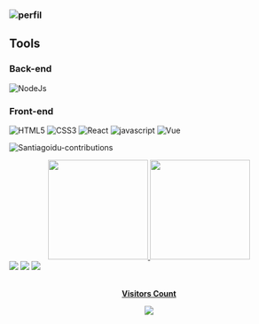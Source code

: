 ### ![perfil](https://readme-typing-svg.herokuapp.com/?color=0968ff&size=24&center=true&vCenter=true&width=450&height=30&lines=Seja+Bem-Vindo+ao+meu+perfil...;Meu+nome+%C3%A9+Marco+Tulio+Santiago...;Fico+feliz+de+ver+voc%C3%AA+aqui!;Vamos%20codar)
## Tools

### Back-end
![NodeJs](https://img.shields.io/badge/Node.js-43853D?style=for-the-badge&logo=node.js&logoColor=white)
### Front-end
![HTML5](https://img.shields.io/badge/HTML5-E34F26?style=for-the-badge&logo=html5&logoColor=white)
![CSS3](https://img.shields.io/badge/CSS3-1572B6?style=for-the-badge&logo=css3&logoColor=white)
![React](https://img.shields.io/badge/React-20232A?style=for-the-badge&logo=react&logoColor=61DAFB)
![javascript](https://img.shields.io/badge/JavaScript-F7DF1E?style=for-the-badge&logo=javascript&logoColor=black)
![Vue](https://img.shields.io/badge/%20-Vue_JS-success?style=for-the-badge&logo=vue&logoColor=61DAFB)


![Santiagoidu-contributions](https://activity-graph.herokuapp.com/graph?username=santiagoidu&theme=react-dark)
<div align="center">
  <a href="https://github.com/santiagoidu">
  <img height="180em" src="https://github-readme-stats.vercel.app/api?username=santiagoidu&show_icons=true&theme=chartreuse-dark&include_all_commits=true&count_private=true"/>
  <img height="180em" src="https://github-readme-stats.vercel.app/api/top-langs/?username=santiagoidu&layout=compact&langs_count=7&theme=chartreuse-dark"/>
</div>


  <div> 
  <a href="https://www.instagram.com/santiagoidu" target="_blank"><img src="https://img.shields.io/badge/-Instagram-%23E4405F?style=for-the-badge&logo=instagram&logoColor=white" target="_blank"></a>
  <a href = "mailto:csantiagomarcotulio@gmail.com"><img src="https://img.shields.io/badge/-Gmail-%23333?style=for-the-badge&logo=gmail&logoColor=white" target="_blank"></a>
  <a href="https://www.linkedin.com/in/marco-tulio-c-santiago" target="_blank"><img src="https://img.shields.io/badge/-LinkedIn-%230077B5?style=for-the-badge&logo=linkedin&logoColor=white" target="_blank"> 
</div> 
    <div align="center">
<br><p align="centre"><b>Visitors Count</b></p>  
<p align="center"><img align="center" src="https://profile-counter.glitch.me/santiagoidu/count.svg" /></p> 
      <br></div>
